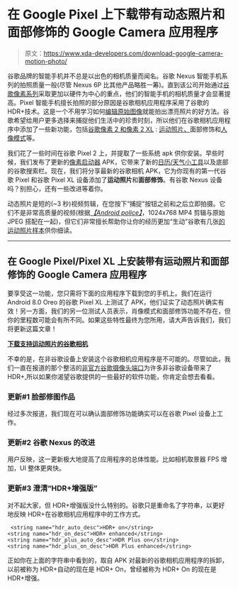 # 在 Google Pixel 上下载带有动态照片和面部修饰的 Google Camera 应用程序

> 原文：<https://www.xda-developers.com/download-google-camera-motion-photo/>

谷歌品牌的智能手机并不总是以出色的相机质量而闻名。谷歌 Nexus 智能手机系列的拍照质量一般(尽管 Nexus 6P 比其他产品略胜一筹)。直到该公司开始通过[谷歌像素系列](https://www.xda-developers.com/meet-the-new-google-pixel-and-google-pixel-xl/)采取更加以硬件为中心的重点，他们的智能手机的相机质量才会显著提高。Pixel 智能手机擅长拍照的部分原因是谷歌相机应用程序采用了谷歌的 HDR+技术。这是一个不用学习如何[编辑原始图像](https://www.xda-developers.com/the-promise-of-raw-smartphone-photography/)就能拍出漂亮照片的好方法。谷歌希望给用户更多选择来捕捉他们生活中的珍贵时刻，所以他们在谷歌相机应用程序中添加了一些新功能，包括[谷歌像素 2 和像素 2 XL](https://www.xda-developers.com/google-pixel-2-xl-announced-price/) : [运动照片、](https://www.xda-developers.com/google-pixel-2-front-facing-camera-face-retouching-motion-photo/)面部修饰和[人像模式](https://www.xda-developers.com/pixel-2-xl-stereo-speaker-music-recognition-portrait-mode/)等。

我们花了一些时间在谷歌 Pixel 2 上，并提取了一些系统 apk 供你安装。早些时候，我们发布了更新的[像素启动器](https://www.xda-developers.com/get-google-pixel-2-pixel-launcher-bottom-search-bar/) APK，它带来了新的[日历/天气小工具](https://www.xda-developers.com/google-pixel-2-calendar-widget-any-phone/)以及底部的谷歌搜索栏。现在，我们将分享最新的谷歌相机 APK，它为你现有的第一代谷歌 Pixel 和谷歌 Pixel XL 设备添加了**运动照片**和**面部修饰**。有谷歌 Nexus 设备吗？别担心，还有一些改进等着你。

动态照片是短的(~3 秒)视频剪辑，在您按下“捕捉”按钮之前和之后立即拍摄。它们不是非常高质量的视频(根据[*【Android police】*](http://www.androidpolice.com/2017/10/11/hands-motion-photos-googles-version-apples-live-photos/)，1024x768 MP4 剪辑与原始 JPEG 搭配在一起)，但它们非常擅长帮助你让你的经历更加“生动”谷歌有几张[的运动照片样本](https://photos.google.com/share/AF1QipO2_gTkgT1QwgYaWCTowaN6d2Cb5rvyJU10cjAdSU9Ao8v9Ec-r1v1cKdWEx6PNqg/photo/AF1QipP3IopzoNWtRutf8O0b0V_Tm83GIg_MdgnEWVMA?key=WEdYT3BMNFZGdUlwQ0l6aEdFT1UwVlg2LUZESDhn)供你细读。

* * *

## 在 Google Pixel/Pixel XL 上安装带有运动照片和面部修饰的 Google Camera 应用程序

要享受这一功能，您只需将下面的应用程序下载到您的手机上。我们在运行 Android 8.0 Oreo 的谷歌 Pixel XL 上测试了 APK，他们证实了动态照片确实有效！另一方面，我们的另一位测试人员表示，肖像模式和面部修饰功能不存在，但你的里程数可能会有所不同。如果这些特性最终为您所用，请大声告诉我们，我们将更新这篇文章！

[**下载支持运动照片的谷歌相机**](https://www.androidfilehost.com/?fid=745849072291680653)

不幸的是，在非谷歌设备上安装这个谷歌相机应用程序是不可能的。尽管如此，我们一直在报道的那个整洁的[非官方谷歌摄像头端口](https://www.xda-developers.com/google-camera-hdr-customization-raw-support/)为许多非谷歌设备带来了 HDR+,所以如果你渴望谷歌提供的一些最好的软件功能，你肯定会想去看看。

### 更新#1 脸部修图作品

经过多次报道，我们现在可以确认面部修饰功能确实可以在谷歌 Pixel 设备上工作。

### 更新#2 谷歌 Nexus 的改进

用户反映，这一更新极大地提高了应用程序的总体性能。比如相机取景器 FPS 增加，UI 整体更爽快。

### 更新#3 澄清“HDR+增强版”

对不起大家，但 HDR+增强版没什么特别的。谷歌只是重命名了字符串，以更好地反映 HDR+在谷歌相机应用程序中的工作方式。

```
 <string name="hdr_auto_desc">HDR+ on</string>
<string name="hdr_on_desc">HDR+ enhanced</string>
<string name="hdr_plus_auto_desc">HDR Plus on</string>
<string name="hdr_plus_on_desc">HDR Plus enhanced</string> 
```

正如你在上面的字符串中看到的，取自 APK 对最新的谷歌相机应用程序的拆卸，以前被称为 HDR+自动的现在是 HDR+ On，曾经被称为 HDR+ On 的现在是 HDR+增强。
